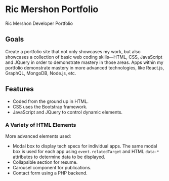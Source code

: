 # Ric Mershon Portfolio
Ric Mershon Developer Portfolio

## Goals
Create a portfolio site that not only showcases my work, but also showcases a collection of basic web coding skills&mdash;HTML, CSS, JavaScript and JQuery in order to demonstrate mastery in those areas. Apps within my portfolio demonstrate mastery in more advanced technologies, like React.js, GraphQL, MongoDB, Node.js, etc.

## Features
* Coded from the ground up in HTML.
* CSS uses the Bootstrap framework.
* JavaScript and JQuery to control dynamic elements.

### A Variety of HTML Elements
More advanced elements used:
* Modal box to display tech specs for individual apps. The same modal box is used for each app using ```event.relatedTarget``` and HTML ```data-*``` attributes to determine data to be displayed.
* Collapsible section for resume.
* Carousel component for publications.
* Contact form using a PHP backend.
